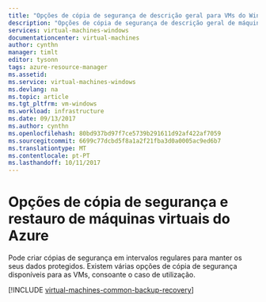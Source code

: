 ```yaml
---
title: "Opções de cópia de segurança de descrição geral para VMs do Windows Azure | Microsoft Docs"
description: "Opções de cópia de segurança de descrição geral de máquinas virtuais do Azure Windows."
services: virtual-machines-windows
documentationcenter: virtual-machines
author: cynthn
manager: timlt
editor: tysonn
tags: azure-resource-manager
ms.assetid: 
ms.service: virtual-machines-windows
ms.devlang: na
ms.topic: article
ms.tgt_pltfrm: vm-windows
ms.workload: infrastructure
ms.date: 09/13/2017
ms.author: cynthn
ms.openlocfilehash: 80bd937bd97f7ce5739b291611d92af422af7059
ms.sourcegitcommit: 6699c77dcbd5f8a1a2f21fba3d0a0005ac9ed6b7
ms.translationtype: MT
ms.contentlocale: pt-PT
ms.lasthandoff: 10/11/2017
---
```

# <a name="backup-and-restore-options-for-virtual-machines-in-azure"></a>Opções de cópia de segurança e restauro de máquinas virtuais do Azure
Pode criar cópias de segurança em intervalos regulares para manter os seus dados protegidos. Existem várias opções de cópia de segurança disponíveis para as VMs, consoante o caso de utilização.

[!INCLUDE [virtual-machines-common-backup-recovery](../../../includes/virtual-machines-common-backup-recovery.md)]
